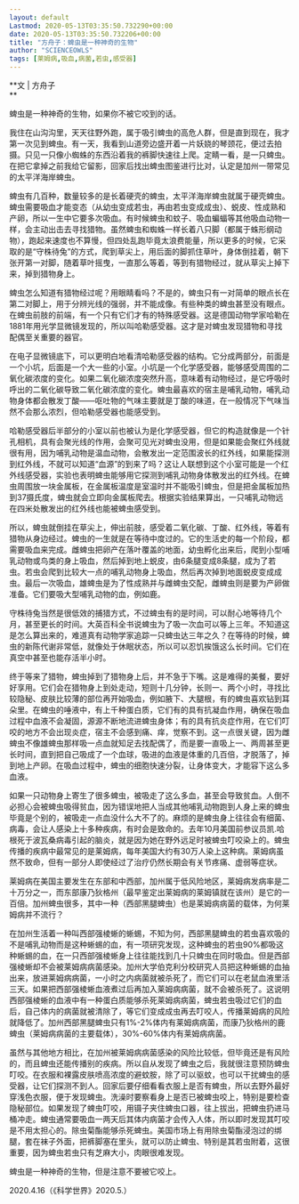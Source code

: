 ```yaml
---
layout: default
Lastmod: 2020-05-13T03:35:50.732290+00:00
date: 2020-05-13T03:35:50.732206+00:00
title: "方舟子：蜱虫是一种神奇的生物"
author: "SCIENCEOWLS"
tags: [莱姆病,吸血,病菌,若虫,感受器]
---
```


**文 | 方舟子  
**

蜱虫是一种神奇的生物，如果你不被它咬到的话。

我住在山沟沟里，天天往野外跑，属于吸引蜱虫的高危人群，但是直到现在，我才第一次见到蜱虫。有一天，我看到山道旁边盛开着一片妖娆的琴颈花，便过去拍摄。只见一只像小蜘蛛的东西沿着我的裤脚快速往上爬。定睛一看，是一只蜱虫。在把它拿掉之前我给它留影，回家后找出蜱虫图鉴进行比对，认定是加州一带常见的太平洋海岸蜱虫。

蜱虫有几百种，数量较多的是长着硬壳的蜱虫，太平洋海岸蜱虫就属于硬壳蜱虫。蜱虫需要吸血才能变态（从幼虫变成若虫，再由若虫变成成虫）、蜕皮、性成熟和产卵，所以一生中它要多次吸血。有时候蜱虫和蚊子、吸血蝙蝠等其他吸血动物一样，会主动出击去寻找猎物。虽然蜱虫和蜘蛛一样长着八只脚（都属于蛛形纲动物），跑起来速度也不算慢，但四处乱跑毕竟太浪费能量，所以更多的时候，它采取的是“守株待兔”的方式，爬到草尖上，用后面的脚抓住草叶，身体倒挂着，朝下张开第一对脚，随着草叶摇曳，一直那么等着，等到有猎物经过，就从草尖上掉下来，掉到猎物身上。

蜱虫怎么知道有猎物经过呢？用眼睛看吗？不是的，蜱虫只有一对简单的眼点长在第二对脚上，用于分辨光线的强弱，并不能成像。有些种类的蜱虫甚至没有眼点。在蜱虫前肢的前端，有一个只有它们才有的特殊感受器。这是德国动物学家哈勒在1881年用光学显微镜发现的，所以叫哈勒感受器。这才是对蜱虫发现猎物和寻找配偶至关重要的器官。

在电子显微镜底下，可以更明白地看清哈勒感受器的结构。它分成两部分，前面是一个小坑，后面是一个大一些的小室。小坑是一个化学感受器，能够感受周围的二氧化碳浓度的变化。如果二氧化碳浓度突然升高，意味着有动物经过，是它呼吸时呼出的二氧化碳导致二氧化碳浓度的变化。蜱虫最喜欢的宿主是哺乳动物，哺乳动物身体都会散发丁酸——呕吐物的气味主要就是丁酸的味道，在一般情况下气味当然不会那么浓烈，但哈勒感受器也能感受到。

哈勒感受器后半部分的小室以前也被认为是化学感受器，但它的构造就像是一个针孔相机，具有会聚光线的作用，会聚可见光对蜱虫没用，但是如果能会聚红外线就很有用，因为哺乳动物是温血动物，会散发出一定范围波长的红外线，如果能探测到红外线，不就可以知道“血源”的到来了吗？这让人联想到这个小室可能是一个红外线感受器，实验也表明蜱虫能够用它探测到哺乳动物身体散发出的红外线。在蜱虫周围放一块金属板，在金属板温度是室温时并不能吸引蜱虫，但是把金属板加热到37摄氏度，蜱虫就会立即向金属板爬去。根据实验结果算出，一只哺乳动物远在四米处散发出的红外线也能被蜱虫感受到。

所以，蜱虫就倒挂在草尖上，伸出前肢，感受着二氧化碳、丁酸、红外线，等着有猎物从身边经过。蜱虫的一生就是在等待中度过的。它的生活史的每一个阶段，都需要吸血来完成。雌蜱虫把卵产在落叶覆盖的地面，幼虫孵化出来后，爬到小型哺乳动物或鸟类的身上吸血，然后掉到地上蜕皮，由6条腿变成8条腿，成为了若虫。若虫会爬到比较大一点的哺乳动物身上吸血，然后再次掉到地面蜕皮变成成虫。最后一次吸血，雄蜱虫是为了性成熟并与雌蜱虫交配，雌蜱虫则是要为产卵做准备。它们要吸大型哺乳动物的血，例如鹿。

守株待兔当然是很低效的捕猎方式，不过蜱虫有的是时间，可以耐心地等待几个月，甚至更长的时间。大英百科全书说蜱虫为了吸一次血可以等上三年。不知道这是怎么算出来的，难道真有动物学家追踪一只蜱虫达三年之久？在等待的时候，蜱虫的新陈代谢非常低，就像处于休眠状态，所以可以忍饥挨饿这么长时间。它们在真空中甚至也能存活半小时。

终于等来了猎物，蜱虫掉到了猎物身上后，并不急于下嘴。这是难得的美餐，要好好享用。它们会在猎物身上到处走动，短则十几分钟，长则一、两个小时，寻找比较隐秘、皮肤比较薄的部位再开始吸血，例如腋下、大腿根，有的蜱虫喜欢钻到耳朵里。在蜱虫的唾液中，有上千种蛋白质，它们有的具有抗凝血作用，确保在吸血过程中血液不会凝固，源源不断地流进蜱虫身体；有的具有抗炎症作用，在它们叮咬的地方不会出现炎症，宿主不会感到痛、痒，觉察不到。这一点很关键，因为雌蜱虫不像雄蜱虫那样吸一点血就知足去找配偶了，而是要一直吸上一、两周甚至更长时间，直到把自己吸成了一个血球，吸进的血液是体重的几百倍，才脱落了，掉到地上产卵。在吸血过程中，蜱虫的细胞快速分裂，让身体变大，才能容下这么多血液。

如果一只动物身上寄生了很多蜱虫，被吸走了这么多血，甚至会导致贫血。人倒不必担心会被蜱虫吸得贫血，因为错误地把人当成其他哺乳动物跑到人身上来的蜱虫毕竟是个别的，被吸走一点血没什么大不了的。麻烦的是蜱虫身上往往会有细菌、病毒，会让人感染上十多种疾病，有时会是致命的。去年10月美国前参议员凯.哈根死于波瓦桑病毒引起的脑炎，就是因为她在野外远足时被蜱虫叮咬染上的。蜱虫传播的疾病中最常见的是莱姆病，每年美国大约有30万人染上这种病。莱姆病虽然不致命，但有一部分人即使经过了治疗仍然长期会有关节疼痛、虚弱等症状。

莱姆病在美国主要发生在东部和中西部，加州属于低风险地区，莱姆病发病率是二十万分之一，而东部康乃狄格州（最早鉴定出莱姆病的莱姆镇就在该州）是它的一百倍。加州蜱虫很多，其中一种（西部黑腿蜱虫）也是莱姆病病菌的载体，为何莱姆病并不流行？

在加州生活着一种叫西部强棱蜥的蜥蜴，不知为何，西部黑腿蜱虫的若虫喜欢吸的不是哺乳动物而是这种蜥蜴的血，有一项研究发现，这种蜱虫的若虫90%都吸这种蜥蜴的血，在一只西部强棱蜥身上往往能找到几十只蜱虫在同时吸血。但是西部强棱蜥却不会被莱姆病病菌感染。加州大学伯克利分校研究人员把这种蜥蜴的血抽出来，放进莱姆病病菌，一小时之内病菌就被杀死了，而它们可以在老鼠血液里活三天。如果把西部强棱蜥血液煮过后再加入莱姆病病菌，就不会被杀死了。这说明西部强棱蜥的血液中有一种蛋白质能够杀死莱姆病病菌，蜱虫若虫吸过它们的血后，自己体内的病菌就被清除了，等它们变成成虫再去叮咬人，传播莱姆病的风险就降低了。加州西部黑腿蜱虫只有1%-2%体内有莱姆病病菌，而康乃狄格州的鹿蜱虫（莱姆病病菌的主要载体），30%-60%体内有莱姆病病菌。

虽然与其他地方相比，在加州被莱姆病病菌感染的风险比较低，但毕竟还是有风险的，而且蜱虫还能传播别的疾病。所以自从发现了蜱虫之后，我就很注意预防蜱虫叮咬。在衣服和裸露皮肤喷高浓度的避蚊胺，除了可以驱蚊，也可以干扰蜱虫的感受器，让它们探测不到人。回家后要仔细看看衣服上是否有蜱虫，所以去野外最好穿浅色衣服，便于发现蜱虫。洗澡时要察看身上是否已被蜱虫咬上，特别是要检查隐秘部位。如果发现了蜱虫叮咬，用镊子夹住蜱虫口器，往上拔出，把蜱虫扔进马桶冲走。蜱虫通常要吸血一两天后其体内病菌才会传入人体，所以即时发现其叮咬是不用太担心的。除虫菊酯能够杀死蜱虫。美国市场上有用除虫菊酯浸泡过的绑腿，套在袜子外面，把裤脚塞在里头，就可以防止蜱虫、特别是其若虫附着，这很重要，因为蜱虫若虫只有芝麻大小，肉眼很难发现。

蜱虫是一种神奇的生物，但是注意不要被它咬上。

2020.4.16（《科学世界》2020.5.）

